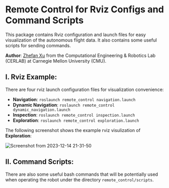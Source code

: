 # Remote Control for Rviz Configs and Command Scripts
This package contains Rviz configuration and launch files for easy visualization of the autonomous flight data. It also contains some useful scripts for sending commands.

**Author**: [Zhefan Xu](https://zhefanxu.com/) from the Computational Engineering & Robotics Lab (CERLAB) at Carnegie Mellon University (CMU).

## I. Rviz Example:
There are four rviz launch configuration files for visualization convenience:
- **Navigation**: ```roslaunch remote_control navigation.launch```
- **Dynamic Navigation**: ```roslaunch remote_control dynamic_navigation.launch```
- **Inspection**: ```roslaunch remote_control inspection.launch```
- **Exploration**: ```roslaunch remote_control exploration.launch```

The following screenshot shows the example rviz visulization of **Exploration**:

![Screenshot from 2023-12-14 21-31-50](https://github.com/Zhefan-Xu/remote_control/assets/55560905/3dfd5516-e50b-4185-b502-1bfad6b36ae3)


## II. Command Scripts:
There are also some useful bash commands that will be potentially used when operating the robot under the directory ```remote_control/scripts```.
